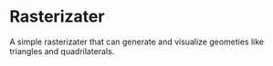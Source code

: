 # Rasterizater
A simple rasterizater that can generate and visualize geometies like triangles and quadrilaterals.
